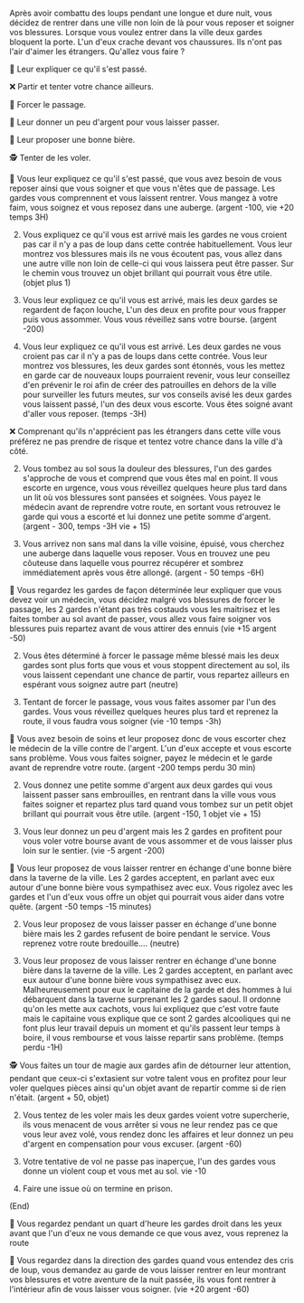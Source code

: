 Après avoir combattu des loups pendant une longue et dure nuit, vous décidez de rentrer dans une ville non loin de là pour vous reposer et soigner vos blessures. Lorsque vous voulez entrer dans la ville deux gardes bloquent la porte. L'un d'eux crache devant vos chaussures. Ils n'ont pas l'air d'aimer les étrangers. Qu'allez vous faire ?

🤷 Leur expliquer ce qu'il s'est passé.

❌ Partir et tenter votre chance ailleurs.

💪 Forcer le passage.

💸 Leur donner un peu d'argent pour vous laisser passer.

🍺 Leur proposer une bonne bière.

🕵️ Tenter de les voler.


🤷 Vous leur expliquez ce qu'il s'est passé, que vous avez besoin de vous reposer ainsi que vous soigner et que vous n'êtes que de passage. Les gardes vous comprennent et vous laissent rentrer. Vous mangez à votre faim, vous soignez et vous reposez dans une auberge. (argent -100, vie +20 temps 3H)

2. Vous expliquez ce qu'il vous est arrivé mais les gardes ne vous croient pas car il n'y a pas de loup dans cette contrée habituellement. Vous leur montrez vos blessures mais ils ne vous écoutent pas, vous allez dans une autre ville non loin de celle-ci qui vous laissera peut être passer. Sur le chemin vous trouvez un objet brillant qui pourrait vous être utile. (objet plus 1)

3. Vous leur expliquez ce qu'il vous est arrivé, mais les deux gardes se regardent de façon louche, L'un des deux en profite pour vous frapper puis vous assommer. Vous vous réveillez sans votre bourse. (argent -200)

4. Vous leur expliquez ce qu'il vous est arrivé. Les deux gardes ne vous croient pas car il n'y a pas de loups dans cette contrée. Vous leur montrez vos blessures, les deux gardes sont étonnés, vous les mettez en garde car de nouveaux loups pourraient revenir, vous leur conseillez d'en prévenir le roi afin de créer des patrouilles en dehors de la ville pour surveiller les futurs meutes, sur vos conseils avisé les deux gardes vous laissent passé, l'un des deux vous escorte. Vous êtes soigné avant d'aller vous reposer. (temps -3H)


❌ Comprenant qu'ils n'apprécient pas les étrangers dans cette ville vous préférez ne pas prendre de risque et tentez votre chance dans la ville d'à côté.

2. Vous tombez au sol sous la douleur des blessures, l'un des gardes s'approche de vous et comprend que vous êtes mal en point. Il vous escorte en urgence, vous vous réveillez quelques heure plus tard dans un lit où vos blessures sont pansées et soignées. Vous payez le médecin avant de reprendre votre route, en sortant vous retrouvez le garde qui vous a escorté et lui donnez une petite somme d'argent. (argent - 300, temps -3H vie + 15)

3. Vous arrivez non sans mal dans la ville voisine, épuisé, vous cherchez une auberge dans laquelle vous reposer. Vous en trouvez une peu côuteuse dans laquelle vous pourrez récupérer et sombrez immédiatement après vous être allongé. (argent - 50 temps -6H)


💪 Vous regardez les gardes de façon déterminée leur expliquer que vous devez voir un médecin, vous décidez malgré vos blessures de forcer le passage, les 2 gardes n'étant pas très costauds vous les maitrisez et les faites tomber au sol avant de passer, vous allez vous faire soigner vos blessures puis repartez avant de vous attirer des ennuis (vie +15 argent -50)

2. Vous êtes déterminé à forcer le passage même blessé mais les deux gardes sont plus forts que vous et vous stoppent directement au sol, ils vous laissent cependant une chance de partir, vous repartez ailleurs en espérant vous soignez autre part (neutre)

3. Tentant de forcer le passage, vous vous faites assomer par l'un des gardes. Vous vous réveillez quelques heures plus tard et reprenez la route, il vous faudra vous soigner (vie -10 temps -3h)

💸 Vous avez besoin de soins et leur proposez donc de vous escorter chez le médecin de la ville contre de l'argent. L'un d'eux accepte et vous escorte sans problème. Vous vous faites soigner, payez le médecin et le garde avant de reprendre votre route. (argent -200 temps perdu 30 min)

2. Vous donnez une petite somme d'argent aux deux gardes qui vous laissent passer sans embrouilles, en rentrant dans la ville vous vous faites soigner et repartez plus tard quand vous tombez sur un petit objet brillant qui pourrait vous être utile. (argent -150, 1 objet vie + 15)

3. Vous leur donnez un peu d'argent mais les 2 gardes en profitent pour vous voler votre bourse avant de vous assommer et de vous laisser plus loin sur le sentier. (vie -5 argent -200)


🍺 Vous leur proposez de vous laisser rentrer en échange d'une bonne bière dans la taverne de la ville. Les 2 gardes acceptent, en parlant avec eux autour d'une bonne bière vous sympathisez avec eux. Vous rigolez avec les gardes et l'un d'eux vous offre un objet qui pourrait vous aider dans votre quête. (argent -50 temps -15 minutes)

2. Vous leur proposez de vous laisser passer en échange d'une bonne bière mais les 2 gardes refusent de boire pendant le service. Vous reprenez votre route bredouille.... (neutre)

3. Vous leur proposez de vous laisser rentrer en échange d'une bonne bière dans la taverne de la ville. Les 2 gardes acceptent, en parlant avec eux autour d'une bonne bière vous sympathisez avec eux. Malheureusement pour eux le capitaine de la garde et des hommes à lui débarquent dans la taverne surprenant les 2 gardes saoul. Il ordonne qu'on les mette aux cachots, vous lui expliquez que c'est votre faute mais le capitaine vous explique que ce sont 2 gardes alcooliques qui ne font plus leur travail depuis un moment et qu'ils passent leur temps à boire, il vous rembourse et vous laisse repartir sans problème. (temps perdu -1H)


🕵️ Vous faites un tour de magie aux gardes afin de détourner leur attention, pendant que ceux-ci s'extasient sur votre talent vous en profitez pour leur voler quelques pièces ainsi qu'un objet avant de repartir comme si de rien n'était. (argent + 50, objet)

2. Vous tentez de les voler mais les deux gardes voient votre supercherie, ils vous menacent de vous arrêter si vous ne leur rendez pas ce que vous leur avez volé, vous rendez donc les affaires et leur donnez un peu d'argent en compensation pour vous excuser. (argent -60)

3. Votre tentative de vol ne passe pas inaperçue, l'un des gardes vous donne un violent coup et vous met au sol. vie -10

4. Faire une issue où on termine en prison.


(End)

🚶 Vous regardez pendant un quart d'heure les gardes droit dans les yeux avant que l'un d'eux ne vous demande ce que vous avez, vous reprenez la route

🚶 Vous regardez dans la direction des gardes quand vous entendez des cris de loup, vous demandez au garde de vous laisser rentrer en leur montrant vos blessures et votre aventure de la nuit passée, ils vous font rentrer à l'intérieur afin de vous laisser vous soigner. (vie +20 argent -60)
